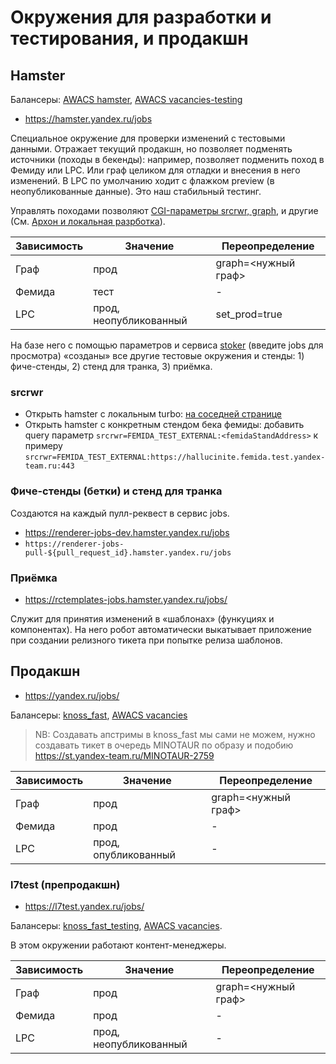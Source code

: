 # Окружения для разработки и тестирования, и продакшн

## Hamster

Балансеры: [AWACS hamster](https://nanny.yandex-team.ru/ui/#/awacs/namespaces/list/hamster.yandex.ru/upstreams/list/upstream_shared_hamster_jobs_test/show/), [AWACS vacancies-testing](https://nanny.yandex-team.ru/ui/#/awacs/namespaces/list/vacancies-testing/show/)

- https://hamster.yandex.ru/jobs

Специальное окружение для проверки изменений с тестовыми данными.
Отражает текущий продакшн, но позволяет подменять источники (походы в бекенды): например, позволяет подменить поход в Фемиду или LPC. Или граф целиком для отладки и внесения в него изменений. В LPC по умолчанию ходит с флажком preview (в неопубликованные данные).
Это наш стабильный тестинг.

Управлять походами позволяют [CGI-параметры srcrwr, graph](https://docs.yandex-team.ru/apphost/pages/cgi#srcrwr), и другие (См. [Архон и локальная разрботка](./archon.md)).

| Зависимость | Значение | Переопределение |
|-------------|----------|-----------------|
| Граф | прод | graph=<нужный граф> |
| Фемида | тест | - |
| LPC | прод, неопубликованный | set_prod=true |

На базе него с помощью параметров и сервиса [stoker](https://stoker.z.yandex-team.ru/matches) (введите jobs для просмотра) «созданы» все другие тестовые окружения и стенды: 1) фиче-стенды, 2) стенд для транка, 3) приёмка.

### srcrwr
- Открыть hamster с локальным turbo: [на соседней странице](./archon)
- Открыть hamster с конкретным стендом бека фемиды: добавить query параметр `srcrwr=FEMIDA_TEST_EXTERNAL:<femidaStandAddress>` к примеру `srcrwr=FEMIDA_TEST_EXTERNAL:https://hallucinite.femida.test.yandex-team.ru:443`

### Фиче-стенды (бетки) и стенд для транка

Создаются на каждый пулл-реквест в сервис jobs.

- https://renderer-jobs-dev.hamster.yandex.ru/jobs
- `https://renderer-jobs-pull-${pull_request_id}.hamster.yandex.ru/jobs`

### Приёмка

- https://rctemplates-jobs.hamster.yandex.ru/jobs/

Служит для принятия изменений в «шаблонах» (функуциях и компонентах). На него робот автоматически выкатывает приложение при создании релизного тикета при попытке релиза шаблонов.

## Продакшн

- https://yandex.ru/jobs/

Балансеры: [knoss_fast](https://nanny.yandex-team.ru/ui/#/awacs/namespaces/list/knoss_fast/upstreams/list/?filter=%7B%22idRegexp%22:%22jobs%22%7D), [AWACS vacancies](https://nanny.yandex-team.ru/ui/#/awacs/namespaces/list/vacancies/show/)

> NB: Создавать апстримы в knoss_fast мы сами не можем, нужно создавать тикет в очередь MINOTAUR по образу и подобию https://st.yandex-team.ru/MINOTAUR-2759

| Зависимость | Значение | Переопределение |
|-------------|----------|-----------------|
| Граф | прод | graph=<нужный граф> |
| Фемида | прод | - |
| LPC | прод, опубликованный | - |

### l7test (препродакшн)

- https://l7test.yandex.ru/jobs/

Балансеры: [knoss_fast_testing](https://nanny.yandex-team.ru/ui/#/awacs/namespaces/list/knoss_fast_testing/upstreams/list/?filter=%7B%22idRegexp%22:%22jobs%22%7D), [AWACS vacancies](https://nanny.yandex-team.ru/ui/#/awacs/namespaces/list/vacancies/show/).

В этом окружении работают контент-менеджеры.

| Зависимость | Значение | Переопределение |
|-------------|----------|-----------------|
| Граф | прод | graph=<нужный граф> |
| Фемида | прод | - |
| LPC | прод, неопубликованный | - |
